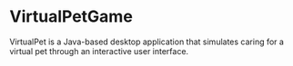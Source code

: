 # VirtualPetGame
VirtualPet is a Java-based desktop application that simulates caring for a virtual pet through an interactive user interface.
